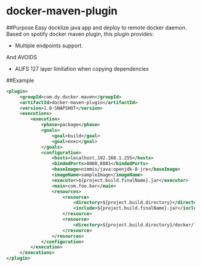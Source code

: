 # docker-maven-plugin

##Purpose
Easy docklize java app and deploy to remote docker daemon.
Based on spotify docker maven plugin, this plugin provides:
- Multiple endpoints support.

And AVOIDS
- AUFS 127 layer limitation when copying dependencies
 
##Example
```xml
<plugin>
     <groupId>com.dy.docker.maven</groupId>
     <artifactId>docker-maven-plugin</artifactId>
     <version>1.0-SNAPSHOT</version>
     <executions>
         <execution>
             <phase>package</phase>
             <goals>
                 <goal>build</goal>
                 <goal>exec</goal>
             </goals>
             <configuration>
                 <hosts>localhost,192.168.1.255</hosts>
                 <bindedPorts>8080,8081</bindedPorts>
                 <baseImage>nimmis/java:openjdk-8-jre</baseImage>
                 <imageName>sampleImage</imageName>
                 <executor>${project.build.finalName}.jar</executor>
                 <main>com.foo.bar</main>
                 <resources>
                     <resource>
                         <directory>${project.build.directory}</directory>
                         <include>${project.build.finalName}.jar</include>
                     </resource>
                     <resource>
                         <directory>${project.build.directory}/docker/lib</directory>
                     </resource>
                 </resources>
             </configuration>
         </execution>
     </executions>           
</plugin>
```
